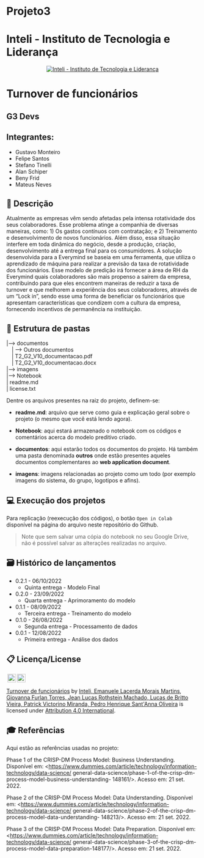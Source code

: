 # Projeto3

# Inteli - Instituto de Tecnologia e Liderança 

<p align="center">
<a href= "https://www.inteli.edu.br/"><img src="https://www.inteli.edu.br/wp-content/uploads/2021/08/20172028/marca_1-2.png" alt="Inteli - Instituto de Tecnologia e Liderança" border="0"></a>
</p>

# Turnover de funcionários

## G3 Devs

## Integrantes: 
- <a>Gustavo Monteiro</a>
- <a>Felipe Santos</a>
- <a>Stefano Tinelli</a> 
- <a>Alan Schiper</a> 
- <a>Beny Frid</a>
- <a>Mateus Neves</a> 

## 📝 Descrição

Atualmente as empresas vêm sendo afetadas pela intensa rotatividade dos seus colaboradores. Esse problema atinge a companhia de diversas maneiras, como: 1) Os gastos contínuos com contratação; e 2) Treinamento e desenvolvimento de novos funcionários. Além disso, essa situação interfere em toda dinâmica do negócio, desde a produção, criação, desenvolvimento até a entrega final para os consumidores. A solução desenvolvida para a Everymind se baseia em uma ferramenta, que utiliza o aprendizado de máquina para realizar a previsão da taxa de rotatividade dos funcionários. Esse modelo de predição irá fornecer a área de RH da Everymind quais colaboradores são mais propenso a saírem da empresa, contribuindo para que eles encontrem maneiras de reduzir a taxa de turnover e que melhorem a experiência dos seus colaboradores, através de um “Lock in”,  sendo esse uma forma de beneficiar os funcionários que apresentam características que condizem com a cultura da empresa, fornecendo incentivos de permanência na instituição.


## 📁 Estrutura de pastas

|--> documentos<br>
  &emsp;| --> Outros documentos <br>
  &emsp;| T2_G2_V10_documentacao.pdf<br>
  &emsp;| T2_G2_V10_documentacao.docx<br>
|--> imagens<br>
|--> Notebook<br>
| readme.md<br>
| license.txt

Dentre os arquivos presentes na raiz do projeto, definem-se:

- <b>readme.md</b>: arquivo que serve como guia e explicação geral sobre o projeto (o mesmo que você está lendo agora).

- <b>Notebook</b>: aqui estará armazenado o notebook com os códigos e comentários acerca do modelo preditivo criado</b>.

- <b>documentos</b>: aqui estarão todos os documentos do projeto. Há também uma pasta denominada <b>outros</b> onde estão presentes aqueles documentos complementares ao <b>web application document</b>.

- <b>imagens</b>: imagens relacionadas ao projeto como um todo (por exemplo imagens do sistema, do grupo, logotipos e afins).


## 💻 Execução dos projetos

Para replicação (reexecução dos códigos), o botão `Open in Colab` disponível na página do arquivo neste repositório do Github.
> Note que sem salvar uma cópia do notebook no seu Google Drive, não é possível salvar as alterações realizadas no arquivo.

## 🗃 Histórico de lançamentos

* 0.2.1 - 06/10/2022
    * Quinta entrega - Modelo Final
* 0.2.0 - 23/09/2022
    * Quarta entrega - Aprimoramento do modelo
* 0.1.1 - 08/09/2022
    * Terceira entrega - Treinamento do modelo
* 0.1.0 - 26/08/2022
    * Segunda entrega - Processamento de dados
* 0.0.1 - 12/08/2022
    * Primeira entrega - Análise dos dados

## 📋 Licença/License

<img style="height:22px!important;margin-left:3px;vertical-align:text-bottom;" src="https://mirrors.creativecommons.org/presskit/icons/cc.svg?ref=chooser-v1"><img style="height:22px!important;margin-left:3px;vertical-align:text-bottom;" src="https://mirrors.creativecommons.org/presskit/icons/by.svg?ref=chooser-v1"><p xmlns:cc="http://creativecommons.org/ns#" xmlns:dct="http://purl.org/dc/terms/"><a property="dct:title" rel="cc:attributionURL" href="https://github.com/Spidus/Teste_Final_1">Turnover de funcionários</a> by <a rel="cc:attributionURL dct:creator" property="cc:attributionName" href="https://www.yggbrasil.com.br/vr">Inteli, Emanuele Lacerda Morais Martins, Giovanna Furlan Torres, Jean Lucas Rothstein Machado, Lucas de Britto Vieira, Patrick Victorino Miranda, Pedro Henrique Sant'Anna Oliveira</a> is licensed under <a href="http://creativecommons.org/licenses/by/4.0/?ref=chooser-v1" target="_blank" rel="license noopener noreferrer" style="display:inline-block;">Attribution 4.0 International</a>.</p>

## 🎓 Referências

Aqui estão as referências usadas no projeto:

Phase 1 of the CRISP-DM Process Model: Business Understanding. Disponível em:
<https://www.dummies.com/article/technology/information-technology/data-science/
general-data-science/phase-1-of-the-crisp-dm-process-model-business-understanding-
148161/>. Acesso em: 21 set. 2022.

Phase 2 of the CRISP-DM Process Model: Data Understanding. Disponível em:
<https://www.dummies.com/article/technology/information-technology/data-science/
general-data-science/phase-2-of-the-crisp-dm-process-model-data-understanding-
148213/>. Acesso em: 21 set. 2022.

Phase 3 of the CRISP-DM Process Model: Data Preparation. Disponível em:
<https://www.dummies.com/article/technology/information-technology/data-science/
general-data-science/phase-3-of-the-crisp-dm-process-model-data-preparation-148177/>.
Acesso em: 21 set. 2022.